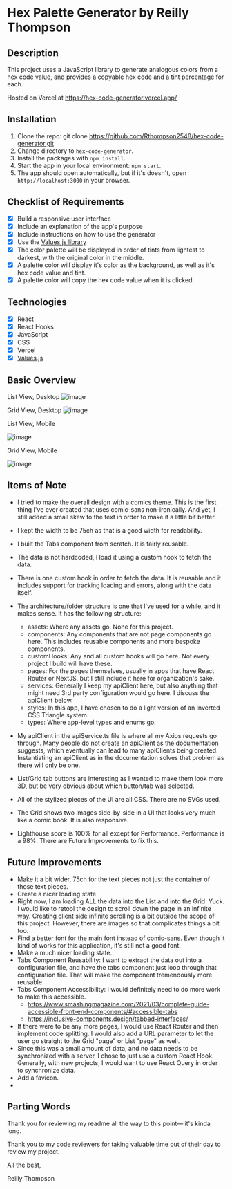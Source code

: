 # Hex Palette Generator by Reilly Thompson

## Description

This project uses a JavaScript library to generate analogous colors from a hex code value, and provides a copyable hex code and a tint percentage for each. 

Hosted on Vercel at https://hex-code-generator.vercel.app/

## Installation

1. Clone the repo: git clone https://github.com/Rthompson2548/hex-code-generator.git
2. Change directory to `hex-code-generator`.
3. Install the packages with `npm install`.
4. Start the app in your local environment: `npm start`.
5. The app should open automatically, but if it's doesn't, open `http://localhost:3000` in your browser.

## Checklist of Requirements

- [x] Build a responsive user interface
- [x] Include an explanation of the app's purpose
- [x] Include instructions on how to use the generator
- [x] Use the [Values.js library](https://github.com/noeldelgado/Values.js/)
- [x] The color palette will be displayed in order of tints from lightest to darkest, with the original color in the middle.
- [x] A palette color will display it's color as the background, as well as it's hex code value and tint.
- [x] A palette color will copy the hex code value when it is clicked. 

## Technologies
- [x] React
- [x] React Hooks
- [x] JavaScript
- [x] CSS
- [x] Vercel
- [x] [Values.js](https://github.com/noeldelgado/Values.js/)

## Basic Overview

List View, Desktop
![image](https://user-images.githubusercontent.com/39387181/152694819-f35a541e-50ab-419e-8f47-8635c61b72c6.png)

Grid View, Desktop
![image](https://user-images.githubusercontent.com/39387181/152694978-51ea405a-1290-4bd4-ba82-5d99ec9769d7.png)

List View, Mobile

![image](https://user-images.githubusercontent.com/39387181/152694867-32a0a54a-a8e6-4ed3-aef5-c5c376e008d6.png)

Grid View, Mobile

![image](https://user-images.githubusercontent.com/39387181/152694995-779c706c-67a2-4341-b23e-146555b04081.png)

## Items of Note

- I tried to make the overall design with a comics theme. This is the first thing I've ever created that uses comic-sans non-ironically. And yet, I still added a small skew to the text in order to make it a little bit better.
- I kept the width to be 75ch as that is a good width for readability.
- I built the Tabs component from scratch. It is fairly reusable.
- The data is not hardcoded, I load it using a custom hook to fetch the data.
- There is one custom hook in order to fetch the data. It is reusable and it includes support for tracking loading and errors, along with the data itself.
- The architecture/folder structure is one that I've used for a while, and it makes sense. It has the following structure:

  - assets: Where any assets go. None for this project.
  - components: Any components that are not page components go here. This includes reusable components and more bespoke components.
  - customHooks: Any and all custom hooks will go here. Not every project I build will have these.
  - pages: For the pages themselves, usually in apps that have React Router or NextJS, but I still include it here for organization's sake.
  - services: Generally I keep my apiClient here, but also anything that might need 3rd party configuration would go here. I discuss the apiClient below.
  - styles: In this app, I have chosen to do a light version of an Inverted CSS Triangle system.
  - types: Where app-level types and enums go.

- My apiClient in the apiService.ts file is where all my Axios requests go through. Many people do not create an apiClient as the documentation suggests, which eventually can lead to many apiClients being created. Instantiating an apiClient as in the documentation solves that problem as there will only be one.
- List/Grid tab buttons are interesting as I wanted to make them look more 3D, but be very obvious about which button/tab was selected.
- All of the stylized pieces of the UI are all CSS. There are no SVGs used.
- The Grid shows two images side-by-side in a UI that looks very much like a comic book. It is also responsive.
- Lighthouse score is 100% for all except for Performance. Performance is a 98%. There are Future Improvements to fix this.

## Future Improvements

- Make it a bit wider, 75ch for the text pieces not just the container of those text pieces.
- Create a nicer loading state.
- Right now, I am loading ALL the data into the List and into the Grid. Yuck. I would like to retool the design to scroll down the page in an infinite way. Creating client side infinite scrolling is a bit outside the scope of this project. However, there are images so that complicates things a bit too.
- Find a better font for the main font instead of comic-sans. Even though it kind of works for this application, it's still not a good font.
- Make a much nicer loading state.
- Tabs Component Reusability: I want to extract the data out into a configuration file, and have the tabs component just loop through that configuration file. That will make the component tremendously more reusable.
- Tabs Component Accessibility: I would definitely need to do more work to make this accessible.
  - https://www.smashingmagazine.com/2021/03/complete-guide-accessible-front-end-components/#accessible-tabs
  - https://inclusive-components.design/tabbed-interfaces/
- If there were to be any more pages, I would use React Router and then implement code splitting. I would also add a URL parameter to let the user go straight to the Grid "page" or List "page" as well.
- Since this was a small amount of data, and no data needs to be synchronized with a server, I chose to just use a custom React Hook. Generally, with new projects, I would want to use React Query in order to synchronize data.
- Add a favicon.
-

## Parting Words

Thank you for reviewing my readme all the way to this point— it's kinda long.

Thank you to my code reviewers for taking valuable time out of their day to review my project.

All the best,

Reilly Thompson
